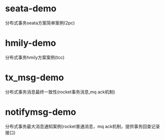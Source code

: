 # seata-demo
分布式事务seata方案简单案例(2pc)
# hmily-demo
分布式事务hmily方案案例(tcc)
# tx_msg-demo
分布式事务消息最终一致性(rocket事务消息,mq ack机制)
# notifymsg-demo
分布式事务最大消息通知案例(rocket普通消息，mq ack机制，提供事务回查记录接口)
